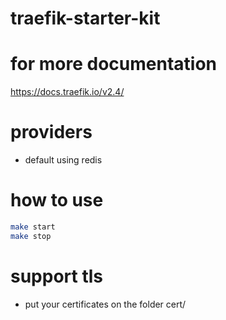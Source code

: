 # traefik-starter-kit

# for more documentation #

https://docs.traefik.io/v2.4/

# providers 
  - default using redis


# how to use 
```bash
make start
make stop 
```


# support tls 
 - put your certificates on the folder cert/